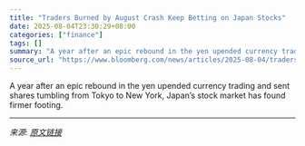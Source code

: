 ```yaml
---
title: "Traders Burned by August Crash Keep Betting on Japan Stocks"
date: 2025-08-04T23:30:29+08:00
categories: ["finance"]
tags: []
summary: "A year after an epic rebound in the yen upended currency trading and sent shares tumbling from Tokyo to New York, Japan’s stock market has found firmer footing."
source_url: "https://www.bloomberg.com/news/articles/2025-08-04/traders-burned-by-august-meltdown-keep-betting-on-japan-stocks"
---
```


A year after an epic rebound in the yen upended currency trading and sent shares tumbling from Tokyo to New York, Japan’s stock market has found firmer footing.

---

*来源: [原文链接](https://www.bloomberg.com/news/articles/2025-08-04/traders-burned-by-august-meltdown-keep-betting-on-japan-stocks)*
